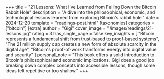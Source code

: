+++
title = "21 Lessons: What I've Learned from Falling Down the Bitcoin Rabbit Hole"
description = "A dive into the philosophical, economic, and technological lessons learned from exploring Bitcoin's rabbit hole."
date = 2024-12-20
template = "readings-post.html"
[taxonomies]
categories = ["bitcoin"]
[extra]
author = "Gigi"
cover_image = "/images/readings/21-lessons.jpg"
rating = 3
has_single_page = false
key_insights = [
    "Bitcoin represents a fundamental shift from trust-based to proof-based systems",
    "The 21 million supply cap creates a new form of absolute scarcity in the digital age",
    "Bitcoin's proof-of-work transforms energy into digital value and security"
]
personal_note = "This book offers a solid introduction to Bitcoin's philosophical and economic implications. Gigi does a good job breaking down complex concepts into accessible lessons, though some ideas felt repetitive or too shallow."
+++